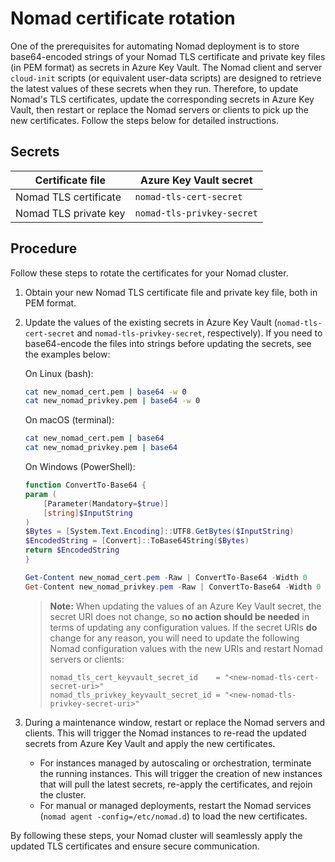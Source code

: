 # Nomad certificate rotation

One of the prerequisites for automating Nomad deployment is to store base64-encoded strings of your Nomad TLS certificate and private key files (in PEM format) as secrets in Azure Key Vault. The Nomad client and server `cloud-init` scripts (or equivalent user-data scripts) are designed to retrieve the latest values of these secrets when they run. Therefore, to update Nomad's TLS certificates, update the corresponding secrets in Azure Key Vault, then restart or replace the Nomad servers or clients to pick up the new certificates. Follow the steps below for detailed instructions.

## Secrets

| Certificate file    | Azure Key Vault secret          |
|---------------------|----------------------------------|
| Nomad TLS certificate | `nomad-tls-cert-secret`         |
| Nomad TLS private key | `nomad-tls-privkey-secret`      |

## Procedure

Follow these steps to rotate the certificates for your Nomad cluster.

1. Obtain your new Nomad TLS certificate file and private key file, both in PEM format.

2. Update the values of the existing secrets in Azure Key Vault (`nomad-tls-cert-secret` and `nomad-tls-privkey-secret`, respectively). If you need to base64-encode the files into strings before updating the secrets, see the examples below:

    On Linux (bash):

    ```sh
    cat new_nomad_cert.pem | base64 -w 0
    cat new_nomad_privkey.pem | base64 -w 0
    ```

    On macOS (terminal):

    ```sh
    cat new_nomad_cert.pem | base64
    cat new_nomad_privkey.pem | base64
    ```

    On Windows (PowerShell):

    ```powershell
    function ConvertTo-Base64 {
    param (
        [Parameter(Mandatory=$true)]
        [string]$InputString
    )
    $Bytes = [System.Text.Encoding]::UTF8.GetBytes($InputString)
    $EncodedString = [Convert]::ToBase64String($Bytes)
    return $EncodedString
    }

    Get-Content new_nomad_cert.pem -Raw | ConvertTo-Base64 -Width 0
    Get-Content new_nomad_privkey.pem -Raw | ConvertTo-Base64 -Width 0
    ```

    > **Note:**
    > When updating the values of an Azure Key Vault secret, the secret URI does not change, so **no action should be needed** in terms of updating any configuration values. If the secret URIs **do** change for any reason, you will need to update the following Nomad configuration values with the new URIs and restart Nomad servers or clients:
    >
    >```hcl
    >nomad_tls_cert_keyvault_secret_id    = "<new-nomad-tls-cert-secret-uri>"
    >nomad_tls_privkey_keyvault_secret_id = "<new-nomad-tls-privkey-secret-uri>"
    >```

3. During a maintenance window, restart or replace the Nomad servers and clients. This will trigger the Nomad instances to re-read the updated secrets from Azure Key Vault and apply the new certificates.

   - For instances managed by autoscaling or orchestration, terminate the running instances. This will trigger the creation of new instances that will pull the latest secrets, re-apply the certificates, and rejoin the cluster.
   - For manual or managed deployments, restart the Nomad services (`nomad agent -config=/etc/nomad.d`) to load the new certificates.

By following these steps, your Nomad cluster will seamlessly apply the updated TLS certificates and ensure secure communication.